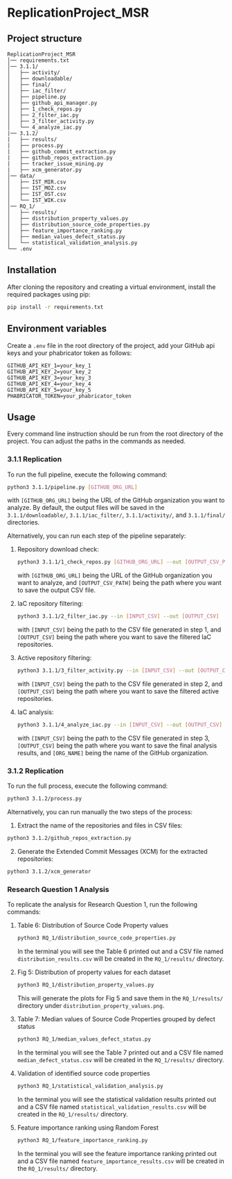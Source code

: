 # ReplicationProject_MSR

## Project structure

```
ReplicationProject_MSR
│── requirements.txt
│── 3.1.1/
│   ├── activity/
│   ├── downloadable/
│   ├── final/
│   ├── iac_filter/
│   ├── pipeline.py
│   ├── github_api_manager.py
│   ├── 1_check_repos.py
│   ├── 2_filter_iac.py
│   ├── 3_filter_activity.py
│   └── 4_analyze_iac.py
|── 3.1.2/
|   ├── results/
|   ├── process.py
|   ├── github_commit_extraction.py
|   ├── github_repos_extraction.py
|   ├── tracker_issue_mining.py
|   ├── xcm_generator.py
│── data/
│   ├── IST_MIR.csv
│   ├── IST_MOZ.csv
│   ├── IST_OST.csv
│   └── IST_WIK.csv
│── RQ_1/
│   ├── results/
│   ├── distribution_property_values.py
│   ├── distribution_source_code_properties.py
│   ├── feature_importance_ranking.py
│   ├── median_values_defect_status.py
│   └── statistical_validation_analysis.py
└── .env
```

## Installation

After cloning the repository and creating a virtual environment, install the required packages using pip:

```bash
pip install -r requirements.txt
```

## Environment variables

Create a `.env` file in the root directory of the project, add your GitHub api keys and your phabricator token as follows:

```
GITHUB_API_KEY_1=your_key_1
GITHUB_API_KEY_2=your_key_2
GITHUB_API_KEY_3=your_key_3
GITHUB_API_KEY_4=your_key_4
GITHUB_API_KEY_5=your_key_5
PHABRICATOR_TOKEN=your_phabricator_token
```

## Usage

Every command line instruction should be run from the root directory of the project. You can adjust the paths in the commands as needed.

### 3.1.1 Replication

To run the full pipeline, execute the following command:

```bash
python3 3.1.1/pipeline.py [GITHUB_ORG_URL]
```
with `[GITHUB_ORG_URL]` being the URL of the GitHub organization you want to analyze.
By default, the output files will be saved in the `3.1.1/downloadable/`, `3.1.1/iac_filter/`, `3.1.1/activity/`, and `3.1.1/final/` directories.

Alternatively, you can run each step of the pipeline separately:

1. Repository download check:
   ```bash
   python3 3.1.1/1_check_repos.py [GITHUB_ORG_URL] --out [OUTPUT_CSV_PATH]
   ```
    with `[GITHUB_ORG_URL]` being the URL of the GitHub organization you want to analyze, and `[OUTPUT_CSV_PATH]` being the path where you want to save the output CSV file.

2. IaC repository filtering:
   ```bash
   python3 3.1.1/2_filter_iac.py --in [INPUT_CSV] --out [OUTPUT_CSV]
    ```
    with `[INPUT_CSV]` being the path to the CSV file generated in step 1, and `[OUTPUT_CSV]` being the path where you want to save the filtered IaC repositories.

3. Active repository filtering:
    ```bash
    python3 3.1.1/3_filter_activity.py --in [INPUT_CSV] --out [OUTPUT_CSV]
    ```
    with `[INPUT_CSV]` being the path to the CSV file generated in step 2, and `[OUTPUT_CSV]` being the path where you want to save the filtered active repositories.

4. IaC analysis:
    ```bash
    python3 3.1.1/4_analyze_iac.py --in [INPUT_CSV] --out [OUTPUT_CSV] --org [ORG_NAME]
    ```
    with `[INPUT_CSV]` being the path to the CSV file generated in step 3, `[OUTPUT_CSV]` being the path where you want to save the final analysis results, and `[ORG_NAME]` being the name of the GitHub organization.

### 3.1.2 Replication
To run the full process, execute the following command:
```bash
python3 3.1.2/process.py
```

Alternatively, you can run manually the two steps of the process:

1. Extract the name of the repositories and files in CSV files:
```bash
python3 3.1.2/github_repos_extraction.py
```

2. Generate the Extended Commit Messages (XCM) for the extracted repositories:
```bash
python3 3.1.2/xcm_generator
```

### Research Question 1 Analysis

To replicate the analysis for Research Question 1, run the following commands:

1. Table 6: Distribution of Source Code Property values
   ```bash
   python3 RQ_1/distribution_source_code_properties.py
   ```

    In the terminal you will see the Table 6 printed out and a CSV file named `distribution_results.csv` will be created in the `RQ_1/results/` directory.

2. Fig 5: Distribution of property values for each dataset
    ```bash
    python3 RQ_1/distribution_property_values.py
    ```
    This will generate the plots for Fig 5 and save them in the `RQ_1/results/` directory under `distribution_property_values.png`.

3. Table 7: Median values of Source Code Properties grouped by defect status
    ```bash
    python3 RQ_1/median_values_defect_status.py
    ```

    In the terminal you will see the Table 7 printed out and a CSV file named `median_defect_status.csv` will be created in the `RQ_1/results/` directory.

4. Validation of identified source code properties
    ```bash
    python3 RQ_1/statistical_validation_analysis.py
    ```

    In the terminal you will see the statistical validation results printed out and a CSV file named `statistical_validation_results.csv` will be created in the `RQ_1/results/` directory.

5. Feature importance ranking using Random Forest
    ```bash
    python3 RQ_1/feature_importance_ranking.py
    ```

    In the terminal you will see the feature importance ranking printed out and a CSV file named `feature_importance_results.csv` will be created in the `RQ_1/results/` directory.